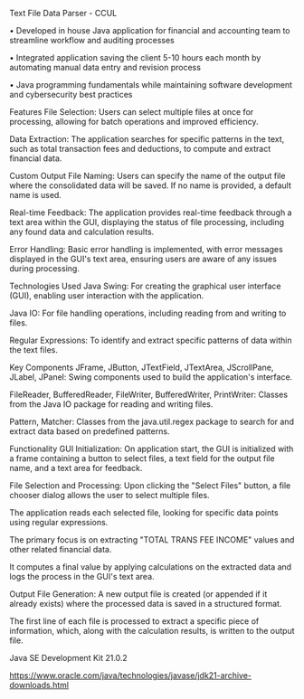 Text File Data Parser - CCUL

•	Developed in house Java application for financial and accounting team to streamline workflow and auditing processes

•	Integrated application saving the client 5-10 hours each month by automating manual data entry and revision process

•	Java programming fundamentals while maintaining software development and cybersecurity best practices





Features
File Selection: Users can select multiple files at once for processing, allowing for batch operations and improved efficiency.

Data Extraction: The application searches for specific patterns in the text, such as total transaction fees and deductions, to compute and extract financial data.

Custom Output File Naming: Users can specify the name of the output file where the consolidated data will be saved. If no name is provided, a default name is used.

Real-time Feedback: The application provides real-time feedback through a text area within the GUI, displaying the status of file processing, including any found data and calculation results.

Error Handling: Basic error handling is implemented, with error messages displayed in the GUI's text area, ensuring users are aware of any issues during processing.





Technologies Used
Java Swing: For creating the graphical user interface (GUI), enabling user interaction with the application.

Java IO: For file handling operations, including reading from and writing to files.

Regular Expressions: To identify and extract specific patterns of data within the text files.






Key Components
JFrame, JButton, JTextField, JTextArea, JScrollPane, JLabel, JPanel: Swing components used to build the application's interface.

FileReader, BufferedReader, FileWriter, BufferedWriter, PrintWriter: Classes from the Java IO package for reading and writing files.

Pattern, Matcher: Classes from the java.util.regex package to search for and extract data based on predefined patterns.






Functionality
GUI Initialization: On application start, the GUI is initialized with a frame containing a button to select files, a text field for the output file name, and a text area for feedback.

File Selection and Processing:
Upon clicking the "Select Files" button, a file chooser dialog allows the user to select multiple files.

The application reads each selected file, looking for specific data points using regular expressions. 

The primary focus is on extracting "TOTAL TRANS FEE INCOME" values and other related financial data.

It computes a final value by applying calculations on the extracted data and logs the process in the GUI's text area.

Output File Generation:
A new output file is created (or appended if it already exists) where the processed data is saved in a structured format.

The first line of each file is processed to extract a specific piece of information, which, along with the calculation results, is written to the output file.

Java SE Development Kit 21.0.2

https://www.oracle.com/java/technologies/javase/jdk21-archive-downloads.html
